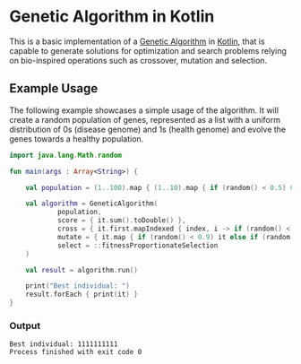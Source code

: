 # Genetic Algorithm in Kotlin

This is a basic implementation of a [Genetic Algorithm](https://en.wikipedia.org/wiki/Genetic_algorithm) in 
[Kotlin](https://kotlinlang.org), that is capable to generate solutions for optimization
and search problems relying on bio-inspired operations such as crossover, mutation and selection.

## Example Usage
The following example showcases a simple usage of the algorithm. It will create a random population of genes, 
represented as a list with a uniform distribution of 0s (disease genome) and 1s (health genome) and evolve the 
genes towards a healthy population.

```kotlin
import java.lang.Math.random

fun main(args : Array<String>) {

    val population = (1..100).map { (1..10).map { if (random() < 0.5) 0 else 1 } }

    val algorithm = GeneticAlgorithm(
            population,
            score = { it.sum().toDouble() },
            cross = { it.first.mapIndexed { index, i -> if (random() < 0.5) i else it.second[index] } },
            mutate = { it.map { if (random() < 0.9) it else if (random() < 0.5) 0 else 1 } },
            select = ::fitnessProportionateSelection
    )

    val result = algorithm.run()

    print("Best individual: ")
    result.forEach { print(it) }
}
```

### Output
```
Best individual: 1111111111
Process finished with exit code 0
```